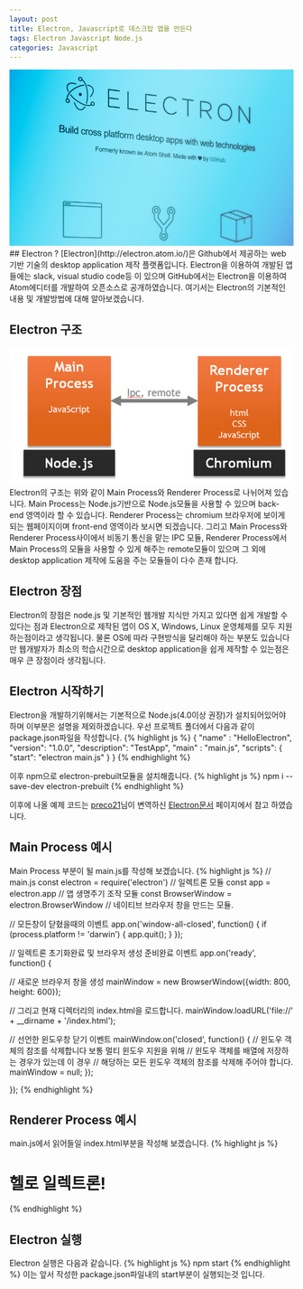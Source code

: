 ```yaml
---
layout: post
title: Electron, Javascript로 데스크탑 앱을 만든다
tags: Electron Javascript Node.js
categories: Javascript
---
```


<img src="/public/img/2016/electron.jpg">
## Electron ?
[Electron](http://electron.atom.io/)은 Github에서 제공하는 web 기반 기술의 desktop application 제작 플랫폼입니다. Electron을 이용하여 개발된 앱들에는 slack, visual studio code등 이 있으며 GitHub에서는 Electron을 이용하여 Atom에디터를 개발하여 오픈소스로 공개하였습니다. 여기서는 Electron의 기본적인 내용 및 개발방법에 대해 알아보겠습니다.

## Electron 구조
<img src="/public/img/2016/electron_structure.png">
Electron의 구조는 위와 같이 Main Process와 Renderer Process로 나뉘어져 있습니다. Main Process는 Node.js기반으로 Node.js모듈을 사용할 수 있으며 back-end 영역이라 할 수 있습니다. Renderer Process는 chromium 브라우저에 보이게 되는 웹페이지이며 front-end 영역이라 보시면 되겠습니다. 그리고 Main Process와 Renderer Process사이에서 비동기 통신을 맡는 IPC 모듈, Renderer Process에서 Main Process의 모듈을 사용할 수 있게 해주는 remote모듈이 있으며 그 외에 desktop application 제작에 도움을 주는 모듈들이 다수 존재 합니다.

## Electron 장점
Electron의 장점은 node.js 및 기본적인 웹개발 지식만 가지고 있다면 쉽게 개발할 수 있다는 점과 Electron으로 제작된 앱이 OS X, Windows, Linux 운영체제를 모두 지원하는점이라고 생각됩니다. 물론 OS에 따라 구현방식을 달리해야 하는 부분도 있습니다만 웹개발자가 최소의 학습시간으로 desktop application을 쉽게 제작할 수 있는점은 매우 큰 장점이라 생각됩니다.

## Electron 시작하기
Electron을 개발하기위해서는 기본적으로 Node.js(4.0이상 권장)가 설치되어있어야 하며 이부분은 설명을 제외하겠습니다. 우선 프로젝트 폴더에서 다음과 같이 package.json파일을 작성합니다.
{% highlight js %}
  {
    "name" : "HelloElectron",
    "version": "1.0.0",
    "description": "TestApp",
    "main" : "main.js",
    "scripts": {
      "start": "electron main.js"
    }
  }
{% endhighlight %}

이후 npm으로 electron-prebuilt모듈을 설치해줍니다.
{% highlight js %}
  npm i --save-dev electron-prebuilt
{% endhighlight %}

이후에 나올 예제 코드는  [preco21](https://github.com/preco21)님이 변역하신 [Electron문서](https://github.com/electron/electron/blob/master/docs-translations/ko-KR/tutorial/quick-start.md) 페이지에서 참고 하였습니다.

## Main Process 예시
Main Process 부분이 될 main.js를 작성해 보겠습니다.
{% highlight js %}
// main.js
const electron = require('electron')  // 일렉트론 모듈
const app = electron.app                // 앱 생명주기 조작 모듈
const BrowserWindow = electron.BrowserWindow  // 네이티브 브라우저 창을 만드는 모듈.

// 모든창이 닫혔을때의 이벤트
app.on('window-all-closed', function() {
  if (process.platform != 'darwin') {
    app.quit();
  }
});

// 일렉트론 초기화완료 및 브라우저 생성 준비완료 이벤트
app.on('ready', function() {

  // 새로운 브라우저 창을 생성
  mainWindow = new BrowserWindow({width: 800, height: 600});

  // 그리고 현재 디렉터리의 index.html을 로드합니다.
  mainWindow.loadURL('file://' + __dirname + '/index.html');

  // 선언한 윈도우창 닫기 이벤트
  mainWindow.on('closed', function() {
    // 윈도우 객체의 참조를 삭제합니다 보통 멀티 윈도우 지원을 위해
    // 윈도우 객체를 배열에 저장하는 경우가 있는데 이 경우
    // 해당하는 모든 윈도우 객체의 참조를 삭제해 주어야 합니다.
    mainWindow = null;
  });

});
{% endhighlight %}

## Renderer Process 예시
main.js에서 읽어들일 index.html부분을 작성해 보겠습니다.
{% highlight js %}
<!-- index.html -->
<!DOCTYPE html>
<html>
  <head>
    <meta charset="UTF-8">
    <title>일렉트론</title>
  </head>
  <body>
    <h1>헬로 일렉트론!</h1>
  </body>
</html>
{% endhighlight %}

## Electron 실행
Electron 실행은 다음과 같습니다.
{% highlight js %}
  npm start
{% endhighlight %}
이는 앞서 작성한 package.json파일내의 start부분이 실행되는것 입니다.
